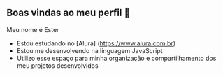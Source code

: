 ## Boas vindas ao meu perfil 💞

Meu nome é Ester

- Estou estudando no [Alura] (https://www.alura.com.br)
- Estou me desenvolvendo na linguagem JavaScript
- Utilizo esse espaço para minha organização e compartilhamento dos meu projetos desenvolvidos




